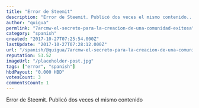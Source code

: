 ```yaml
---
title: "Error de Steemit"
description: "Error de Steemit. Publicó dos veces el mismo contenido..."
author: "quigua"
permlink: "7arcmw-el-secreto-para-la-creacion-de-una-comunidad-exitosa"
category: "spanish"
created: "2017-10-27T07:25:54.000Z"
lastUpdate: "2017-10-27T07:28:12.000Z"
url: "/spanish/@quigua/7arcmw-el-secreto-para-la-creacion-de-una-comunidad-exitosa"
reputation: 53.52
imageUrl: "/placeholder-post.jpg"
tags: ["error", "spanish"]
hbdPayout: "0.000 HBD"
votesCount: 3
commentsCount: 1
---
```


Error de Steemit. Publicó dos veces el mismo contenido